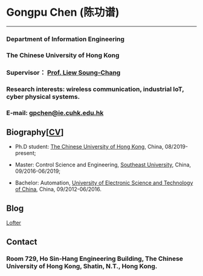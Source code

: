 # Gongpu Chen (陈功谱)
---------------------- 
 ### Department of Information Engineering
 
 ### The Chinese University of Hong Kong 
 
 ### Supervisor： [Prof. Liew Soung-Chang](http://www.ie.cuhk.edu.hk/people/soung.shtml)
 
 ### Research interests: wireless communication, industrial IoT, cyber physical systems.
 
 ### E-mail: gpchen@ie.cuhk.edu.hk

## Biography[[CV](CV_Chen.pdf)]
* Ph.D student:  [The Chinese University of Hong Kong](http://www.cuhk.edu.hk/english/), China, 08/2019-present;

* Master: Control Science and Engineering, [Southeast University](http://www.seu.edu.cn/), China, 09/2016-06/2019; 

* Bachelor: Automation, [University of Electronic Science and Technology of China](https://www.uestc.edu.cn/), China, 09/2012-06/2016. 

## Blog
[Lofter](http://ruguirubi.lofter.com/)

## Contact
### Room 729, Ho Sin-Hang Engineering Building, The Chinese University of Hong Kong, Shatin, N.T., Hong Kong.

